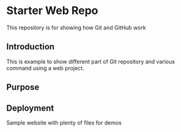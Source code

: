 # Starter Web Repo

This repository is for showing how Git and GitHub work

## Introduction

This is example to show different part of Git repository and various command using a web project.

## Purpose

## Deployment

Sample website with plenty of files for demos
